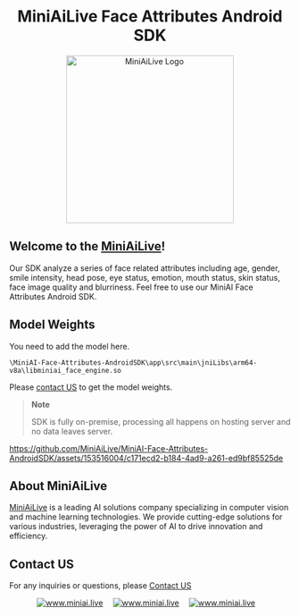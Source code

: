 <div align="center">
   <h1> MiniAiLive Face Attributes Android SDK </h1>
   <img src=https://www.miniai.live/wp-content/uploads/2023/03/logo_name-1-768x426.png alt="MiniAiLive Logo"
   width="300">
</div>

## Welcome to the [MiniAiLive](https://www.miniai.live/)!
Our SDK analyze a series of face related attributes including age, gender, smile intensity, head pose, eye status, emotion, mouth status, skin status, face image quality and blurriness.
Feel free to use our MiniAI Face Attributes Android SDK.

## Model Weights
You need to add the model here. 
```
\MiniAI-Face-Attributes-AndroidSDK\app\src\main\jniLibs\arm64-v8a\libminiai_face_engine.so
```
Please [contact US](https://www.miniai.live/contact/) to get the model weights.

> **Note**
>
> SDK is fully on-premise, processing all happens on hosting server and no data leaves server.


https://github.com/MiniAiLive/MiniAI-Face-Attributes-AndroidSDK/assets/153516004/c171ecd2-b184-4ad9-a261-ed9bf85525de


## About MiniAiLive
[MiniAiLive](https://www.miniai.live/) is a leading AI solutions company specializing in computer vision and machine learning technologies. We provide cutting-edge solutions for various industries, leveraging the power of AI to drive innovation and efficiency.

## Contact US
For any inquiries or questions, please [Contact US](https://www.miniai.live/contact/)

<p align="center">
<a target="_blank" href="https://t.me/Contact_MiniAiLive"><img src="https://img.shields.io/badge/telegram-@MiniAiLive-blue.svg?logo=telegram" alt="www.miniai.live"></a>&emsp;
<a target="_blank" href="https://wa.me/+19162702374"><img src="https://img.shields.io/badge/whatsapp-MiniAiLive-blue.svg?logo=whatsapp" alt="www.miniai.live"></a>&emsp;
<a target="_blank" href="https://join.skype.com/invite/ltQEVDmVddTe"><img src="https://img.shields.io/badge/skype-MiniAiLive-blue.svg?logo=skype" alt="www.miniai.live"></a>&emsp;
</p>
